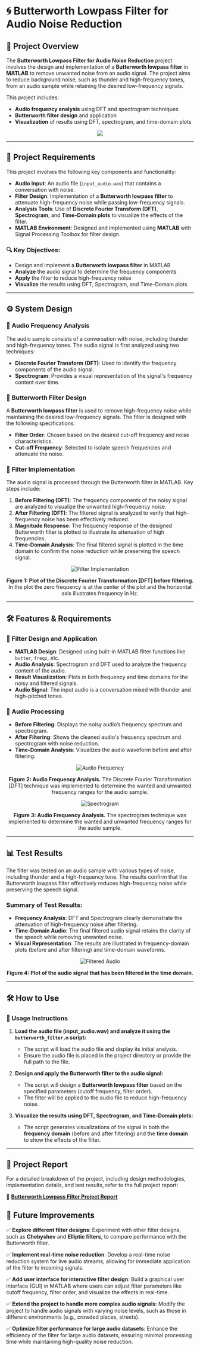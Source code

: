 # 🌀 Butterworth Lowpass Filter for Audio Noise Reduction

## 📌 Project Overview
The **Butterworth Lowpass Filter for Audio Noise Reduction** project involves the design and implementation of a **Butterworth lowpass filter** in **MATLAB** to remove unwanted noise from an audio signal. The project aims to reduce background noise, such as thunder and high-frequency tones, from an audio sample while retaining the desired low-frequency signals.

This project includes:
- **Audio frequency analysis** using DFT and spectrogram techniques
- **Butterworth filter design** and application
- **Visualization** of results using DFT, spectrogram, and time-domain plots

<p align="center">
  <img src="https://media0.giphy.com/media/v1.Y2lkPTc5MGI3NjExcHF5bXVzaG1jeW5rb2w1eXA4YjNpZDRlNGVhN253NW1sbGlsamI0dSZlcD12MV9pbnRlcm5hbF9naWZfYnlfaWQmY3Q9Zw/XMaB779YCmP9m/giphy.gif"/>
</p>

---

## 🎯 Project Requirements
This project involves the following key components and functionality:

- **Audio Input**: An audio file (`input_audio.wav`) that contains a conversation with noise.
- **Filter Design**: Implementation of a **Butterworth lowpass filter** to attenuate high-frequency noise while passing low-frequency signals.
- **Analysis Tools**: Use of **Discrete Fourier Transform (DFT)**, **Spectrogram**, and **Time-Domain plots** to visualize the effects of the filter.
- **MATLAB Environment**: Designed and implemented using **MATLAB** with Signal Processing Toolbox for filter design.

### 🔍 **Key Objectives:**
- Design and implement a **Butterworth lowpass filter** in MATLAB
- **Analyze** the audio signal to determine the frequency components
- **Apply** the filter to reduce high-frequency noise
- **Visualize** the results using DFT, Spectrogram, and Time-Domain plots

---

## ⚙️ System Design

### 🔹 **Audio Frequency Analysis**
The audio sample consists of a conversation with noise, including thunder and high-frequency tones. The audio signal is first analyzed using two techniques:
- **Discrete Fourier Transform (DFT)**: Used to identify the frequency components of the audio signal.
- **Spectrogram**: Provides a visual representation of the signal's frequency content over time.

### 🔹 **Butterworth Filter Design**
A **Butterworth lowpass filter** is used to remove high-frequency noise while maintaining the desired low-frequency signals. The filter is designed with the following specifications:
- **Filter Order**: Chosen based on the desired cut-off frequency and noise characteristics.
- **Cut-off Frequency**: Selected to isolate speech frequencies and attenuate the noise.

### 🔹 **Filter Implementation**
The audio signal is processed through the Butterworth filter in MATLAB. Key steps include:

1. **Before Filtering (DFT)**: The frequency components of the noisy signal are analyzed to visualize the unwanted high-frequency noise.
2. **After Filtering (DFT)**: The filtered signal is analyzed to verify that high-frequency noise has been effectively reduced.
3. **Magnitude Response**: The frequency response of the designed Butterworth filter is plotted to illustrate its attenuation of high frequencies.
4. **Time-Domain Analysis**: The final filtered signal is plotted in the time domain to confirm the noise reduction while preserving the speech signal.

<p align="center">
  <img src="./images/impl.png" alt="Filter Implementation" />
</p>  
<p align="center"><b>Figure 1: Plot of the Discrete Fourier Transformation [DFT] before filtering.</b> In the plot the zero frequency is at the center of the plot and the horizontal axis illustrates frequency in Hz.</p>

---

## 🛠️ Features & Requirements

### 🔹 **Filter Design and Application**
- **MATLAB Design**: Designed using built-in MATLAB filter functions like `butter`, `freqz`, etc.
- **Audio Analysis**: Spectrogram and DFT used to analyze the frequency content of the audio.
- **Result Visualization**: Plots in both frequency and time domains for the noisy and filtered signals.
- **Audio Signal**: The input audio is a conversation mixed with thunder and high-pitched tones.

### 🔹 **Audio Processing**
- **Before Filtering**: Displays the noisy audio’s frequency spectrum and spectrogram.
- **After Filtering**: Shows the cleaned audio's frequency spectrum and spectrogram with noise reduction.
- **Time-Domain Analysis**: Visualizes the audio waveform before and after filtering.

<p align="center">
  <img src="./images/freq.png" alt="Audio Frequency" />
</p>  
<p align="center"><b>Figure 2: Audio Frequency Analysis.</b> The Discrete Fourier Transformation [DFT] technique was implemented to determine the wanted and unwanted frequency ranges for the audio sample.</p>

<p align="center">
  <img src="./images/spectro.png" alt="Spectrogram" />
</p>  
<p align="center"><b>Figure 3: Audio Frequency Analysis.</b> The spectrogram technique was implemented to determine the wanted and unwanted frequency ranges for the audio sample.</p>

---

## 📊 Test Results

The filter was tested on an audio sample with various types of noise, including thunder and a high-frequency tone. The results confirm that the Butterworth lowpass filter effectively reduces high-frequency noise while preserving the speech signal.

### Summary of Test Results:
- **Frequency Analysis**: DFT and Spectrogram clearly demonstrate the attenuation of high-frequency noise after filtering.
- **Time-Domain Audio**: The final filtered audio signal retains the clarity of the speech while removing unwanted noise.
- **Visual Representation**: The results are illustrated in frequency-domain plots (before and after filtering) and time-domain waveforms.

<p align="center">
  <img src="./images/result.png" alt="Filtered Audio" />
</p>  
<p align="center"><b>Figure 4: Plot of the audio signal that has been filtered in the time domain.</b></p>


---

## 🛠️ How to Use

### 📝 Usage Instructions

1. **Load the audio file (input_audio.wav) and analyze it using the `butterworth_filter.m` script:**
   - The script will load the audio file and display its initial analysis.
   - Ensure the audio file is placed in the project directory or provide the full path to the file.

2. **Design and apply the Butterworth filter to the audio signal:**
   - The script will design a **Butterworth lowpass filter** based on the specified parameters (cutoff frequency, filter order).
   - The filter will be applied to the audio file to reduce high-frequency noise.

3. **Visualize the results using DFT, Spectrogram, and Time-Domain plots:**
   - The script generates visualizations of the signal in both the **frequency domain** (before and after filtering) and the **time domain** to show the effects of the filter.

---

## 📂 Project Report

For a detailed breakdown of the project, including design methodologies, implementation details, and test results, refer to the full project report:

📄 **[Butterworth Lowpass Filter Project Report](docs/Filter_Project_Report.pdf)**

## 🔮 Future Improvements

✅ **Explore different filter designs**: Experiment with other filter designs, such as **Chebyshev** and **Elliptic filters**, to compare performance with the Butterworth filter.

✅ **Implement real-time noise reduction**: Develop a real-time noise reduction system for live audio streams, allowing for immediate application of the filter to incoming signals.

✅ **Add user interface for interactive filter design**: Build a graphical user interface (GUI) in MATLAB where users can adjust filter parameters like cutoff frequency, filter order, and visualize the effects in real-time.

✅ **Extend the project to handle more complex audio signals**: Modify the project to handle audio signals with varying noise levels, such as those in different environments (e.g., crowded places, streets).

✅ **Optimize filter performance for large audio datasets**: Enhance the efficiency of the filter for large audio datasets, ensuring minimal processing time while maintaining high-quality noise reduction.
